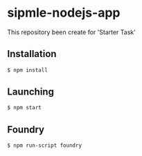 # sipmle-nodejs-app
This repository been create for 'Starter Task'

## Installation
```sh
$ npm install
```
## Launching
```sh
$ npm start
```

## Foundry
```sh
$ npm run-script foundry
```
